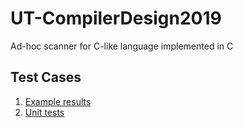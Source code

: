 # UT-CompilerDesign2019
Ad-hoc scanner for C-like language implemented in C

## Test Cases
1. [Example results](https://github.com/utcs-programming/UT-CompilerDesign2019/tree/master/example)
2. [Unit tests](https://github.com/utcs-programming/UT-CompilerDesign2019/tree/master/test)
